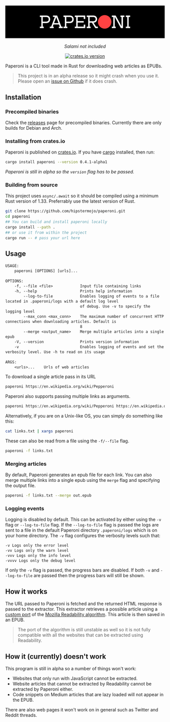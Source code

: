 <p align="center"><img src="./paperoni-dark.png"></p>

<p align="center"><i>Salami not included</i></p>

<div align="center">
    <a href="https://crates.io/crates/paperoni">
        <img alt="crates.io version" src="https://img.shields.io/crates/v/paperoni.svg">
    </a>
</div>

Paperoni is a CLI tool made in Rust for downloading web articles as EPUBs.

> This project is in an alpha release so it might crash when you use it. Please open an [issue on Github](https://github.com/hipstermojo/paperoni/issues/new) if it does crash.

## Installation

### Precompiled binaries

Check the [releases](https://github.com/hipstermojo/paperoni/releases) page for precompiled binaries. Currently there are only builds for Debian and Arch.

### Installing from crates.io

Paperoni is published on [crates.io](https://crates.io). If you have [cargo](https://github.com/rust-lang/cargo) installed, then run:

```sh
cargo install paperoni --version 0.4.1-alpha1
```

_Paperoni is still in alpha so the `version` flag has to be passed._

### Building from source

This project uses `async/.await` so it should be compiled using a minimum Rust version of 1.33. Preferrably use the latest version of Rust.

```sh
git clone https://github.com/hipstermojo/paperoni.git
cd paperoni
## You can build and install paperoni locally
cargo install --path .
## or use it from within the project
cargo run -- # pass your url here
```

## Usage

```
USAGE:
    paperoni [OPTIONS] [urls]...

OPTIONS:
    -f, --file <file>            Input file containing links
    -h, --help                   Prints help information
        --log-to-file            Enables logging of events to a file located in .paperoni/logs with a default log level
                                 of debug. Use -v to specify the logging level
        --max_conn <max_conn>    The maximum number of concurrent HTTP connections when downloading articles. Default is
                                 8
        --merge <output_name>    Merge multiple articles into a single epub
    -V, --version                Prints version information
    -v                           Enables logging of events and set the verbosity level. Use -h to read on its usage

ARGS:
    <urls>...    Urls of web articles
```

To download a single article pass in its URL

```sh
paperoni https://en.wikipedia.org/wiki/Pepperoni
```

Paperoni also supports passing multiple links as arguments.

```sh
paperoni https://en.wikipedia.org/wiki/Pepperoni https://en.wikipedia.org/wiki/Salami
```

Alternatively, if you are on a Unix-like OS, you can simply do something like this:

```sh
cat links.txt | xargs paperoni
```

These can also be read from a file using the `-f/--file` flag.

```sh
paperoni -f links.txt
```

### Merging articles

By default, Paperoni generates an epub file for each link. You can also merge multiple links
into a single epub using the `merge` flag and specifying the output file.

```sh
paperoni -f links.txt --merge out.epub
```

### Logging events

Logging is disabled by default. This can be activated by either using the `-v` flag or `--log-to-file` flag. If the `--log-to-file` flag is passed the logs are sent to a file in the default Paperoni directory `.paperoni/logs` which is on your home directory. The `-v` flag configures the verbosity levels such that:

```
-v Logs only the error level
-vv Logs only the warn level
-vvv Logs only the info level
-vvvv Logs only the debug level
```

If only the `-v` flag is passed, the progress bars are disabled. If both `-v` and `--log-to-file` are passed then the progress bars will still be shown.

## How it works

The URL passed to Paperoni is fetched and the returned HTML response is passed to the extractor.
This extractor retrieves a possible article using a [custom port](https://github.com/hipstermojo/paperoni/blob/master/src/moz_readability/mod.rs) of the [Mozilla Readability algorithm](https://github.com/mozilla/readability). This article is then saved in an EPUB.

> The port of the algorithm is still unstable as well so it is not fully compatible with all the websites that can be extracted using Readability.

## How it (currently) doesn't work

This program is still in alpha so a number of things won't work:

- Websites that only run with JavaScript cannot be extracted.
- Website articles that cannot be extracted by Readability cannot be extracted by Paperoni either.
- Code snippets on Medium articles that are lazy loaded will not appear in the EPUB.

There are also web pages it won't work on in general such as Twitter and Reddit threads.
